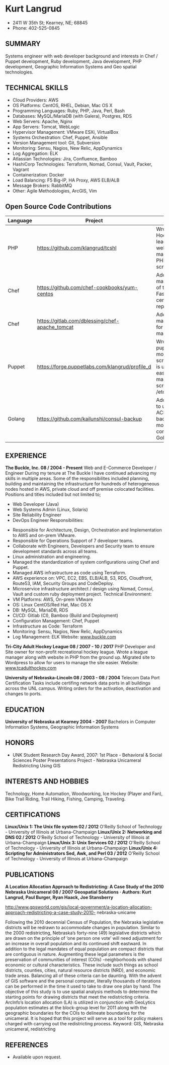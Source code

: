 # Kurt Langrud
* 2411 W 35th St; Kearney, NE; 68845
* Phone: 402-525-0845

## SUMMARY
Systems engineer with web developer background and interests in Chef / Puppet
development, Ruby development, Java development, PHP development, Geographic
Information Systems and Geo spatial technologies.

## TECHNICAL SKILLS
- Cloud Providers: 		AWS
- OS Platforms:			CentOS, RHEL, Debian, Mac OS X
- Programming Languages: 	Ruby, PHP, Java, Perl, Bash
- Databases:			MySQL/MariaDB (with Galera), Postgres, RDS
- Web Servers:			Apache, Nginx
- App Servers:			Tomcat, WebLogic
- Hypervisor Management: 	VMware ESXi, VirtualBox
- Systems Orchestration:  	Chef, Puppet, Ansible
- Version Management tool: 	Git, Subversion
- Monitoring: 			Sensu, Nagios, New Relic, AppDynamics
- Log Aggregation:		ELK
- Atlassian Technologies:	Jira, Confluence, Bamboo
- HashiCorp Technologies:	Terraform, Nomad, Consul, Vault, Packer, Vagrant
- Containerization:		Docker
- Load Balancing:		F5 Big-IP, HA Proxy, AWS ELB/ALB
- Message Brokers:		RabbitMQ
- Other:			Agile Methodologies, ArcGIS, Vim

## Open Source Code Contributions
Language   | Project   | Desc
--- | --- | ---
PHP | https://github.com/klangrud/tcshl | Wrote a Hockey league website with manager in PHP from scratch.
Chef | https://github.com/chef-cookbooks/yum-centos | Added chef management of the Fastrack centos yum repository.
Chef | https://gitlab.com/dblessing/chef-apache_tomcat | Added chef management for Tomcat manager.
Puppet | https://forge.puppetlabs.com/klangrud/profile_d | Wrote puppet module from scratch that is used to easily manage scripts in /etc/profile.d.
Golang | https://github.com/kailunshi/consul-backup | Added ability to use an ACL Token to backup a more secure consul using Golang.

## EXPERIENCE
**The Buckle, Inc. 08 / 2004 - Present**
Web and E-Commerce Developer / Engineer
During my tenure at The Buckle I have continued advancing my skills in multiple areas.  Some of the responsibilites included planning, building and maintaining the infrastructure for hundreds of heterogeneous nodes hosted in AWS, private cloud and off premise colocated facilities. Positions and titles included but not limited to;
* Web Developer (Java)
* Web Systems Admin (Linux, Solaris)
* Site Reliability Engineer
* DevOps Engineer
Responsibilities:
- Responsible for Architecture, Design, Orchestration and Implementation to AWS and on-prem VMware.
- Responsible for Operations Support of 7 developer teams.
- Collaborate with Engineers, Developers and Security team to ensure development standards across all teams.
- Linux administration and engineering.
- Managed the standardization of system configurations using Chef and Puppet.
- Managed AWS infrastructure as code using Terraform.
- AWS experience on: VPC, EC2, EBS, ELB/ALB, S3, RDS, Cloudfront, Route53, IAM, Security Groups and CodeDeploy.
- Microservice infrastructure architect / design using Nomad, Consul, Vault and custom ruby deployment project.
Technical Environment:
- VM Platforms: AWS, On-prem VMware
- OS: Linux CentOS/Red Hat, Mac OS X
- DB: MySQL, MariaDB, RDS
- CI/CD: Gitlab (CI), Bamboo (Build and Deployment)
- Configuration Management: Chef, Puppet
- Infrastructure as Code: Terraform 
- Monitoring: Sensu, Nagios, New Relic, AppDynamics
- Log Management: ELK
Website: www.buckle.com

**Tri-City Adult Hockey League 08 / 2007 - 10 / 2017**
PHP Developer and Site owner for non-profit recreational hockey league.  Wrote a league manager along with website in PHP from the ground up.  Migrated site to Wordpress to allow for users to manage the site easier.  Website: www.tcadulthockey.com

**University of Nebraska–Lincoln 08 / 2003 - 08 / 2004**
Telecom Data Port Certification
Tasks include certifing network data ports in all buildings across the UNL campus. Writing
orders for the activation, deactivation and changes to ports.

## EDUCATION
**University of Nebraska at Kearney 2004 - 2007**
Bachelors in Computer Information Systems, Geographic Information Systems

## HONORS
* UNK Student Research Day Award, 2007: 1st Place - Behavioral & Social Sciences Poster Presentations Project - Nebraska Unicameral Redistricting Using GIS

## INTERESTS AND HOBBIES
Technology, Home Automation, Woodworking, Ice Hockey (Player and Fan), Bike Trail
Riding, Trail Hiking, Fishing, Camping, Traveling.

## CERTIFICATIONS
**Linux/Unix 1: The Unix file system 02 / 2012**
O'Reilly School of Technology - University of Illinois at Urbana-Champaign
**Linux/Unix 2: Networking and DNS 02 / 2012**
O'Reilly School of Technology - University of Illinois at Urbana-Champaign
**Linux/Unix 3: Unix Services 02 / 2012**
O'Reilly School of Technology - University of Illinois at Urbana-Champaign
**Linux/Unix 4: Scripting for Administrators Sed, Awk, and Perl 03 / 2012**
O'Reilly School of Technology - University of Illinois at Urbana-Champaign

## PUBLICATIONS
**A Location Allocation Approach to Redistricting: A Case Study of the 2010 Nebraska Unicameral 08 / 2007
Geospatial Solutions · Authors: Kurt Langrud, Paul Burger, Ryan Haack, Joe Stansberry**

http://www.gpsworld.com/gis/local-government/a-location-allocation-approach-redistricting-a-case-study-2010-
nebraska-unicame

Following the 2010 decennial Census of Population, the Nebraska legislative districts will be
redrawn to accommodate changes in population. Similar to the 2000 redistricting,
Nebraska’s forty-nine (49) legislative districts which are drawn on the principle of ‘one
person one vote’ will need adjustment for an increase in overall population and its continued
shift eastward. In addition to the legal mandates of equal population are compact districts
that are contiguous in nature. Augmenting these legal parameters is the preservation of
communities of interest (COIs) -neighborhoods with shared economic or cultural
characteristics. These include such things as school districts, counties, cities, natural resource
districts (NRD), and economic trade areas. Balancing all of these criteria can be daunting. With the advent of GIS software and the personal computer, literally thousands of iterations
can be performed in the time it used to take to draw one plan by hand. The objective of this
study is to use spatial analysis methods to determine the starting points for drawing districts
that meet the redistricting criteria. ArcInfo’s location allocation (LA) is utilized in
conjunction with GeoLytics population estimates at the block-group level for 2011 along
with the geographic boundaries for the COIs to delineate boundaries for the unicameral. It is
hoped that this project will serve as a tool for policy makers charged with carrying out the
redistricting process. Keyword: GIS, Nebraska unicameral, redistricting

## REFERENCES
 * Available upon request.
